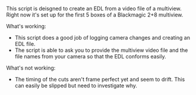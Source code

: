 This script is deisgned to create an EDL from a video file of a multiview. Right now it's set up for the first 5 boxes of a Blackmagic 2+8 multiview.

What's working:
- This script does a good job of logging camera changes and creating an EDL file.
- The script is able to ask you to provide the multiview video file and the file names from your camera so that the EDL conforms easily.

What's not working:
- The timing of the cuts aren't frame perfect yet and seem to drift. This can easily be slipped but need to investigate why.

